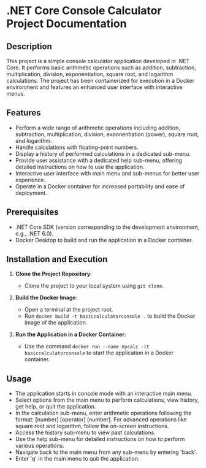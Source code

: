 # .NET Core Console Calculator Project Documentation

## Description
This project is a simple console calculator application developed in .NET Core. It performs basic arithmetic operations such as addition, subtraction, multiplication, division, exponentiation, square root, and logarithm calculations. The project has been containerized for execution in a Docker environment and features an enhanced user interface with interactive menus.

## Features
- Perform a wide range of arithmetic operations including addition, subtraction, multiplication, division, exponentiation (power), square root, and logarithm.
- Handle calculations with floating-point numbers.
- Display a history of performed calculations in a dedicated sub-menu.
- Provide user assistance with a dedicated help sub-menu, offering detailed instructions on how to use the application.
- Interactive user interface with main menu and sub-menus for better user experience.
- Operate in a Docker container for increased portability and ease of deployment.

## Prerequisites
- .NET Core SDK (version corresponding to the development environment, e.g., .NET 6.0).
- Docker Desktop to build and run the application in a Docker container.

## Installation and Execution
1. **Clone the Project Repository**:
   - Clone the project to your local system using `git clone`.

2. **Build the Docker Image**:
   - Open a terminal at the project root.
   - Run `docker build -t basiccalculatorconsole .` to build the Docker image of the application.

3. **Run the Application in a Docker Container**:
   - Use the command `docker run --name mycalc -it basiccalculatorconsole` to start the application in a Docker container.

## Usage
- The application starts in console mode with an interactive main menu.
- Select options from the main menu to perform calculations, view history, get help, or quit the application.
- In the calculation sub-menu, enter arithmetic operations following the format: [number] [operator] [number]. For advanced operations like square root and logarithm, follow the on-screen instructions.
- Access the history sub-menu to view past calculations.
- Use the help sub-menu for detailed instructions on how to perform various operations.
- Navigate back to the main menu from any sub-menu by entering 'back'.
- Enter 'q' in the main menu to quit the application.